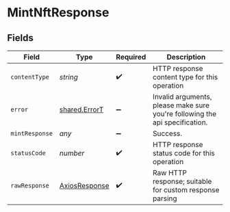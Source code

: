 # MintNftResponse


## Fields

| Field                                                                       | Type                                                                        | Required                                                                    | Description                                                                 |
| --------------------------------------------------------------------------- | --------------------------------------------------------------------------- | --------------------------------------------------------------------------- | --------------------------------------------------------------------------- |
| `contentType`                                                               | *string*                                                                    | :heavy_check_mark:                                                          | HTTP response content type for this operation                               |
| `error`                                                                     | [shared.ErrorT](../../../sdk/models/shared/errort.md)                       | :heavy_minus_sign:                                                          | Invalid arguments, please make sure you're following the api specification. |
| `mintResponse`                                                              | *any*                                                                       | :heavy_minus_sign:                                                          | Success.                                                                    |
| `statusCode`                                                                | *number*                                                                    | :heavy_check_mark:                                                          | HTTP response status code for this operation                                |
| `rawResponse`                                                               | [AxiosResponse](https://axios-http.com/docs/res_schema)                     | :heavy_check_mark:                                                          | Raw HTTP response; suitable for custom response parsing                     |